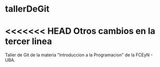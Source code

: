 # tallerDeGit

<<<<<<< HEAD
Otros cambios en la tercer linea
=======


Taller de Git de la materia "Introduccion a la Programacion" de la FCEyN - UBA.


